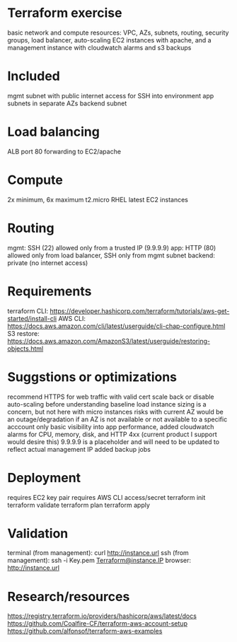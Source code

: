 # Terraform exercise

basic network and compute resources: VPC, AZs, subnets, routing, security groups, load balancer, auto-scaling EC2 instances with apache, and a management instance with cloudwatch alarms and s3 backups

# Included
mgmt subnet with public internet access for SSH into environment
app subnets in separate AZs
backend subnet

# Load balancing
ALB port 80 forwarding to EC2/apache

# Compute
2x minimum, 6x maximum t2.micro RHEL latest EC2 instances

# Routing
mgmt: SSH (22) allowed only from a trusted IP (9.9.9.9)
app: HTTP (80) allowed only from load balancer, SSH only from mgmt subnet
backend: private (no internet access)

# Requirements
terraform CLI: https://developer.hashicorp.com/terraform/tutorials/aws-get-started/install-cli
AWS CLI: https://docs.aws.amazon.com/cli/latest/userguide/cli-chap-configure.html
S3 restore: https://docs.aws.amazon.com/AmazonS3/latest/userguide/restoring-objects.html

# Suggstions or optimizations
recommend HTTPS for web traffic with valid cert
scale back or disable auto-scaling before understanding baseline load
instance sizing is a concern, but not here with micro instances
risks with current AZ would be an outage/degradation if an AZ is not available or not available to a specific acccount
only basic visibility into app performance, added cloudwatch alarms for CPU, memory, disk, and HTTP 4xx (current product I support would desire this)
9.9.9.9 is a placeholder and will need to be updated to reflect actual management IP
added backup jobs

# Deployment
requires EC2 key pair
requires AWS CLI access/secret
terraform init
terraform validate
terraform plan
terraform apply

# Validation
terminal (from management): curl http://instance.url
ssh (from management): ssh -i Key.pem Terraform@instance.IP
browser: http://instance.url

# Research/resources
https://registry.terraform.io/providers/hashicorp/aws/latest/docs
https://github.com/Coalfire-CF/terraform-aws-account-setup
https://github.com/alfonsof/terraform-aws-examples